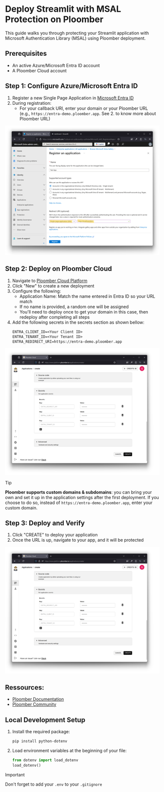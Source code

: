 # Deploy Streamlit with MSAL Protection on Ploomber

This guide walks you through protecting your Streamlit application with Microsoft Authentication Library (MSAL) using Ploomber deployment.

## Prerequisites
- An active Azure/Microsoft Entra ID account
- A Ploomber Cloud account

## Step 1: Configure Azure/Microsoft Entra ID

1. Register a new Single Page Application in [Microsoft Entra ID](https://docs.microsoft.com/en-us/azure/active-directory/develop/scenario-spa-app-registration)
2. During registration:
   - For your callback URI, enter your domain or your Ploomber URL (e.g., `https://entra-demo.ploomber.app`. See 2. to know more about Ploomber URL)

<div align="center">
  <img src="../imgs/create.png" alt="Create App in Entra ID" width="600">
</div>

## Step 2: Deploy on Ploomber Cloud

1. Navigate to [Ploomber Cloud Platform](https://www.platform.ploomber.io/applications/create)
2. Click "New" to create a new deployment
3. Configure the following:
   - Application Name: Match the name entered in Entra ID so your URL match
   - If no name is provided, a random one will be assigned
    - You'll need to deploy once to get your domain in this case, then redeploy after completing all steps
4. Add the following secrets in the secrets section as shown bellow:
   ```
   ENTRA_CLIENT_ID=<Your Client ID>
   ENTRA_TENANT_ID=<Your Tenant ID>
   ENTRA_REDIRECT_URI=https://entra-demo.ploomber.app
   ```

<div align="center">
  <img src="../imgs/ploomber-deploy.png" alt="Ploomber Deployment Configuration" width="600">
</div>

> [!TIP]
> **Ploomber supports custom domains & subdomains**: you can bring your own and set it up in the 
> application settings after the first deployment. If you choose to do so, instead of `https://entra-demo.ploomber.app`, 
> enter your custom domain.

## Step 3: Deploy and Verify

1. Click "CREATE" to deploy your application
2. Once the URL is up, navigate to your app, and it will be protected

<div align="center">
  <img src="../imgs/ploomber-deploy.png" alt="Successful Deployment" width="600">
</div>

## Ressources:

- [Ploomber Documentation](https://docs.cloud.ploomber.io/en/latest/intro.html)
- [Ploomber Community](https://ploomber.io/community/)

## Local Development Setup

1. Install the required package:
   ```bash
   pip install python-dotenv
   ```

2. Load environment variables at the beginning of your file:
   ```python
   from dotenv import load_dotenv
   load_dotenv()
   ```

> [!IMPORTANT]
> Don't forget to add your `.env` to your `.gitignore`
